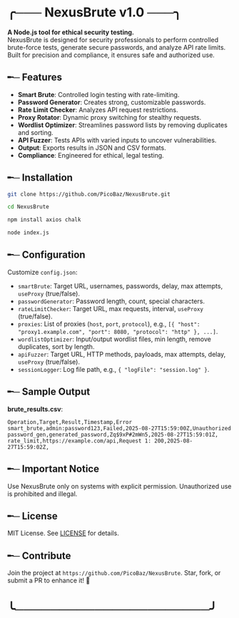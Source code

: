 
# ╭─── NexusBrute v1.0 ───╮

**A Node.js tool for ethical security testing.**  
NexusBrute is designed for security professionals to perform controlled brute-force tests, generate secure passwords, and analyze API rate limits. Built for precision and compliance, it ensures safe and authorized use.

## ╾─ Features
- **Smart Brute**: Controlled login testing with rate-limiting.
- **Password Generator**: Creates strong, customizable passwords.
- **Rate Limit Checker**: Analyzes API request restrictions.
- **Proxy Rotator**: Dynamic proxy switching for stealthy requests.
- **Wordlist Optimizer**: Streamlines password lists by removing duplicates and sorting.
- **API Fuzzer**: Tests APIs with varied inputs to uncover vulnerabilities.
- **Output**: Exports results in JSON and CSV formats.
- **Compliance**: Engineered for ethical, legal testing.

## ╾─ Installation
```bash
git clone https://github.com/PicoBaz/NexusBrute.git
```
```bash
cd NexusBrute
```
```bash
npm install axios chalk
```
```bash
node index.js
```

## ╾─ Configuration
Customize `config.json`:
- `smartBrute`: Target URL, usernames, passwords, delay, max attempts, `useProxy` (true/false).
- `passwordGenerator`: Password length, count, special characters.
- `rateLimitChecker`: Target URL, max requests, interval, `useProxy` (true/false).
- `proxies`: List of proxies (`host`, `port`, `protocol`), e.g., `[{ "host": "proxy1.example.com", "port": 8080, "protocol": "http" }, ...]`.
- `wordlistOptimizer`: Input/output wordlist files, min length, remove duplicates, sort by length.
- `apiFuzzer`: Target URL, HTTP methods, payloads, max attempts, delay, `useProxy` (true/false).
- `sessionLogger`: Log file path, e.g., `{ "logFile": "session.log" }`.


## ╾─ Sample Output
**brute_results.csv**:
```
Operation,Target,Result,Timestamp,Error
smart_brute,admin:password123,Failed,2025-08-27T15:59:00Z,Unauthorized
password_gen,generated_password,Zq$9xP#2mWn5,2025-08-27T15:59:01Z,
rate_limit,https://example.com/api,Request 1: 200,2025-08-27T15:59:02Z,
```

## ╾─ Important Notice
Use NexusBrute only on systems with explicit permission. Unauthorized use is prohibited and illegal.

## ╾─ License
MIT License. See [LICENSE](LICENSE) for details.

## ╾─ Contribute
Join the project at `https://github.com/PicoBaz/NexusBrute`. Star, fork, or submit a PR to enhance it! 🚀

# ╰──────────────────────╯